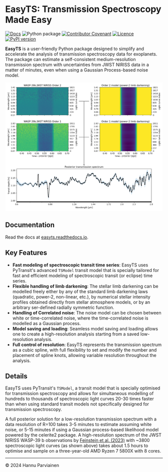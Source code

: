 # EasyTS: Transmission Spectroscopy Made Easy

[![Docs](https://readthedocs.org/projects/easyts/badge/)](https://easyts.readthedocs.io)
![Python package](https://github.com/hpparvi/EasyTS/actions/workflows/python-package.yml/badge.svg)
[![Contributor Covenant](https://img.shields.io/badge/Contributor%20Covenant-2.0-4baaaa.svg)](CODE_OF_CONDUCT.md)
[![Licence](http://img.shields.io/badge/license-GPLv3-blue.svg?style=flat)](http://www.gnu.org/licenses/gpl-3.0.html)
[![PyPI version](https://badge.fury.io/py/easyts.svg)](https://pypi.org/project/EasyTS/)

**EasyTS** is a user-friendly Python package designed to simplify and accelerate the analysis of transmission 
spectroscopy data for exoplanets. The package can estimate a self-consistent medium-resolution transmission spectrum 
with uncertainties from JWST NIRISS data in a matter of minutes, even when using a Gaussian Process-based noise model.

![](doc/source/examples/e01/example1.png)

## Documentation

Read the docs at [easyts.readthedocs.io](https://easyts.readthedocs.io).

## Key Features

- **Fast modeling of spectroscopic transit time series**: EasyTS uses PyTransit's advanced `TSModel` transit 
  model that is specially tailored for fast and efficient modeling of spectroscopic transit (or eclipse) time series.
- **Flexible handling of limb darkening**: The stellar limb darkening can be modelled freely either by any of the standard 
  limb darkening laws (quadratic, power-2, non-linear, etc.), by numerical stellar intensity profiles obtained
  directly from stellar atmosphere models, or by an arbitrary ser-defined radially symmetric function.
- **Handling of Correlated noise**: The noise model can be chosen between white or time-correlated noise, where the
  time-correlated noise is modelled as a Gaussian process.
- **Model saving and loading**: Seamless model saving and loading allows one to create a high-resolution analysis starting
  from a saved low-resolution analysis.
- **Full control of resolution**: EasyTS represents the transmission spectrum as a cubic spline, with full 
  flexibility to set and modify the number and placement of spline knots, allowing variable resolution throughout the 
  analysis.

## Details

EasyTS uses PyTransit's `TSModel`, a transit model that is specially optimised for transmission spectroscopy and allows
for simultaneous modelling of hundreds to thousands of spectroscopic light curves 20-30 times faster than when using 
standard transit models not specifically designed for transmission spectroscopy. 

A full posterior solution for a low-resolution transmission spectrum with a data resolution of R=100 
takes 3-5 minutes to estimate assuming white noise, or 5-15 minutes if using a Gaussian process-based likelihood
model powered by the celerite2 package. A high-resolution spectrum of the JWST NIRISS WASP-39 b observations 
by [Feinstein et al. (2023)](https://ui.adsabs.harvard.edu/abs/2023Natur.614..670F/abstract) with ~3800
spectroscopic light curves (as shown above) takes about 1.5 hours to optimise and sample on a three-year-old 
AMD Ryzen 7 5800X with 8 cores.

---
&copy; 2024 Hannu Parviainen
